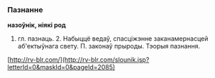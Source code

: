 ### Пазнанне
**назоўнік, ніякі род**

1. гл. пазнаць. 2. Набыццё ведаў, спасціжэнне заканамернасцей аб'ектыўнага свету. П. законаў прыроды. Тэорыя пазнання.

<a rel="author">[http://rv-blr.com/](http://rv-blr.com/slounik.jsp?letterId=0&maskId=0&pageId=2085)</a>
